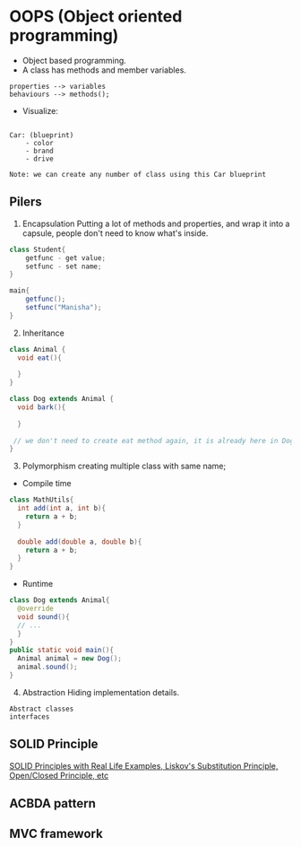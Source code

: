 # OOPS (Object oriented programming)
- Object based programming.
- A class has methods and member variables.
```text
properties --> variables
behaviours --> methods();
```
- Visualize:
```text

Car: (blueprint)
    - color
    - brand
    - drive

Note: we can create any number of class using this Car blueprint
```
## Pilers
1. Encapsulation
Putting a lot of methods and properties, and wrap it into a capsule, people don't need to know what's inside.
```java
class Student{
    getfunc - get value;
    setfunc - set name;
}

main{
    getfunc();
    setfunc("Manisha");
}
```
2. Inheritance
```java
class Animal {
  void eat(){
    
  }
}

class Dog extends Animal {
  void bark(){
    
  }
  
 // we don't need to create eat method again, it is already here in Dog class 
}
```
3. Polymorphism
creating multiple class with same name;
* Compile time
```java 
class MathUtils{
  int add(int a, int b){
    return a + b;
  }
  
  double add(double a, double b){
    return a + b;
  }
} 
```
* Runtime
```java 
class Dog extends Animal{
  @override
  void sound(){
  // ...
  }
}
public static void main(){
  Animal animal = new Dog();
  animal.sound();
}
```
4. Abstraction
Hiding implementation details.
```text
Abstract classes
interfaces 
```
## SOLID Principle
[SOLID Principles with Real Life Examples, Liskov's Substitution Principle, Open/Closed Principle, etc](https://www.geeksforgeeks.org/system-design/solid-principle-in-programming-understand-with-real-life-examples/)
## ACBDA pattern
## MVC framework
